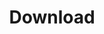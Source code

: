 ---
title: Download
type: download
layout: download
description: Download Stable and Preview versions of vvvv
---